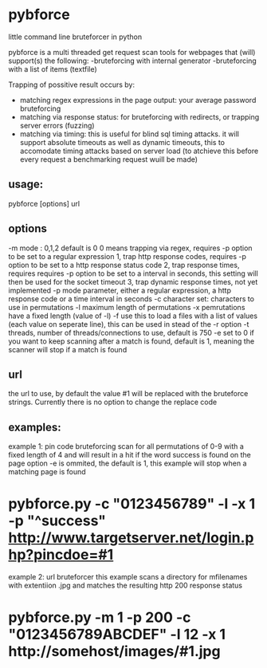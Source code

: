 pybforce
========

little command line bruteforcer in python

pybforce is a multi threaded get request scan tools for webpages that (will) support(s) the following:
-bruteforcing with internal generator
-bruteforcing with a list of items (textfile)

Trapping of possitive result occurs by:
- matching regex expressions in the page output: your average password bruteforcing
- matching via response status: for bruteforcing with redirects, or trapping server errors (fuzzing)
- matching via timing: this is useful for blind sql timing attacks. it will support absolute timeouts as well 
  as dynamic timeouts, this to accomodate timing attacks based on server load (to atchieve this before every request
  a benchmarking request wuill be made)


usage:
------

pybforce [options] url


options
--------

-m 	mode : 0,1,2 default is 0
        0 means trapping via regex, requires -p option to be set to a regular expression
        1, trap http response codes, requires -p option to be set to a http response status code
        2, trap response times, requires requires -p option to be set to a interval in seconds, this setting will then be used for the socket timeout
        3, trap dynamic response times, not yet implemented
-p	mode parameter, either a regular expression, a http response code or a time interval in seconds
-c	character set: characters to use in permutations
-l	maximum length of permutations
-x	pemrutations have a fixed length (value of -l)
-f	use this to load a files with a list of values (each value on seperate line), this can be used in stead of the -r option
-t	threads, number of threads/connections to use, default is 750
-e	set to 0 if you want to keep scanning after a match is found, default is   1, meaning the scanner will stop if a match is found


url
----
the url to use, by default the value #1 will be replaced with the bruteforce strings. Currently there is no option to change the replace code

examples:
---------
  example 1: pin code bruteforcing
  scan for all permutations of 0-9 with a fixed length of 4 and will result in a hit if the word success is found on the page
  option -e  is ommited, the default is 1, this example will stop when a matching page is found
  # pybforce.py -c "0123456789" -l -x 1 -p "^success" http://www.targetserver.net/login.php?pincdoe=#1

  example 2: url bruteforcer
  this example scans a directory for mfilenames with extentiion .jpg and matches the resulting http 200 response status
  # pybforce.py -m 1 -p 200 -c "0123456789ABCDEF" -l 12 -x 1 http://somehost/images/#1.jpg




  
